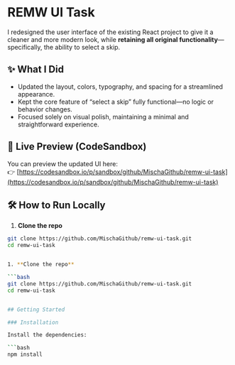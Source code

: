 # REMW UI Task

I redesigned the user interface of the existing React project to give it a cleaner and more modern look, while **retaining all original functionality**—specifically, the ability to select a skip.

## ✨ What I Did

- Updated the layout, colors, typography, and spacing for a streamlined appearance.
- Kept the core feature of “select a skip” fully functional—no logic or behavior changes.
- Focused solely on visual polish, maintaining a minimal and straightforward experience.

## 🔗 Live Preview (CodeSandbox)

You can preview the updated UI here:  
👉 [https://codesandbox.io/p/sandbox/github/MischaGithub/remw-ui-task](https://codesandbox.io/p/sandbox/github/MischaGithub/remw-ui-task)

## 🛠️ How to Run Locally

1. **Clone the repo**

```bash
git clone https://github.com/MischaGithub/remw-ui-task.git
cd remw-ui-task


1. **Clone the repo**

```bash
git clone https://github.com/MischaGithub/remw-ui-task.git
cd remw-ui-task


## Getting Started

### Installation

Install the dependencies:

```bash
npm install
```





